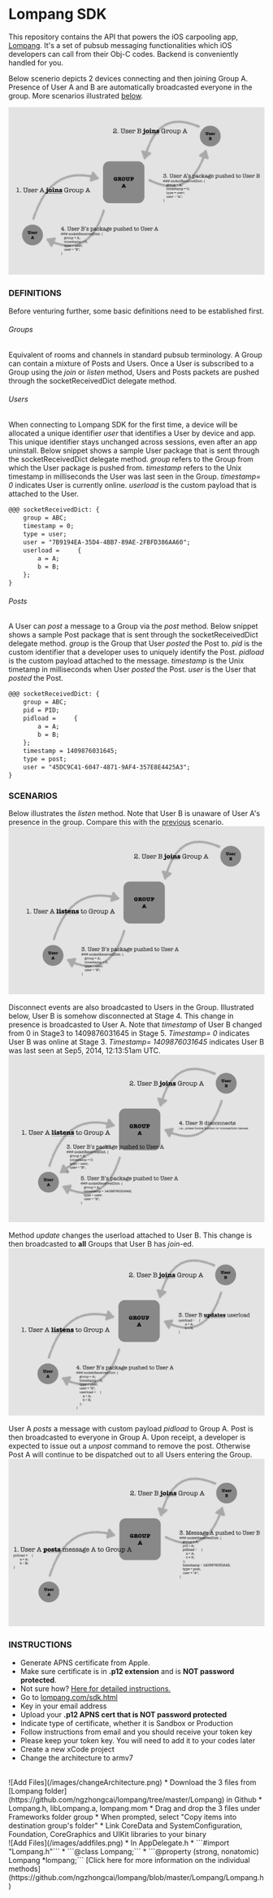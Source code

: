 Lompang SDK
===========

This repository contains the API that powers the iOS carpooling app, [Lompang](http://appstore.com/lompang). It's a set of pubsub messaging functionalities which iOS developers can call from their Obj-C codes. Backend is conveniently handled for you.

<a name="previousscenario"></a> Below scenerio depicts 2 devices connecting and then joining Group A. Presence of User A and B are automatically broadcasted everyone in the group. More scenarios illustrated [below](#morescenarios).

![Join](/images/1.png)

### DEFINITIONS
Before venturing further, some basic definitions need to be established first. 

###### Groups
Equivalent of rooms and channels in standard pubsub terminology. A Group can contain a mixture of Posts and Users. Once a User is subscribed to a Group using the _join_ or _listen_ method, Users and Posts packets are pushed through the socketReceivedDict delegate method.

###### Users
When connecting to Lompang SDK for the first time, a device will be allocated a unique identifier _user_ that identifies a User by device and app. This unique identifier stays unchanged across sessions, even after an app uninstall. Below snippet shows a sample User package that is sent through the socketReceivedDict delegate method. _group_ refers to the Group from which the User package is pushed from. _timestamp_ refers to the Unix timestamp in milliseconds the User was last seen in the Group. _timestamp= 0_ indicates User is currently online. _userload_ is the custom payload that is attached to the User.

```
@@@ socketReceivedDict: {
    group = ABC;
    timestamp = 0;
    type = user;
    user = "7B9194EA-35D4-4BB7-89AE-2FBFD386AA60";
    userload =     {
        a = A;
        b = B;
    };
}
```

###### Posts
A User can _post_ a message to a Group via the _post_ method. Below snippet shows a sample Post package that is sent through the socketReceivedDict delegate method. _group_ is the Group that User _posted_ the Post to. _pid_ is the custom identifier that a developer uses to uniquely identify the Post. _pidload_ is the custom payload attached to the message. _timestamp_ is the Unix timetamp in milliseconds when User _posted_ the Post. _user_ is the User that _posted_ the Post.

```
@@@ socketReceivedDict: {
    group = ABC;
    pid = PID;
    pidload =     {
        a = A;
        b = B;
    };
    timestamp = 1409876031645;
    type = post;
    user = "45DC9C41-6047-4871-9AF4-357E8E4425A3";
}
```

### SCENARIOS <a name="morescenarios"></a>

Below illustrates the _listen_ method. Note that User B is unaware of User A's presence in the group. Compare this with the [previous](#previousscenario) scenario.
![Listen](/images/2.png)

Disconnect events are also broadcasted to Users in the Group. Illustrated below, User B is somehow disconnected at Stage 4. This change in presence is broadcasted to User A. Note that _timestamp_ of User B changed from 0 in Stage3 to 1409876031645 in Stage 5. _Timestamp= 0_ indicates User B was online at Stage 3. _Timestamp= 1409876031645_ indicates User B was last seen at Sep5, 2014, 12:13:51am UTC.
![Disconnect](/images/3.png)

Method _update_ changes the userload attached to User B. This change is then broadcasted to **all** Groups that User B has _join_-ed.
![Update](/images/4.png)

User A _posts_ a message with custom payload _pidload_ to Group A. Post is then broadcasted to everyone in Group A. Upon receipt, a developer is expected to issue out a _unpost_ command to remove the post. Otherwise Post A will continue to be dispatched out to all Users entering the Group.
![Post](/images/5.png)

### INSTRUCTIONS
* Generate APNS certificate from Apple.
 * Make sure certificate is in **.p12 extension** and is **NOT password protected**.
 * Not sure how? [Here for detailed instructions.](https://github.com/ngzhongcai/lompang/wiki/Generate-Certificates)
* Go to [lompang.com/sdk.html](http://lompang.com/sdk.html)
 * Key in your email address
 * Upload your **.p12 APNS cert that is NOT password protected**
 * Indicate type of certificate, whether it is Sandbox or Production
* Follow instructions from email and you should receive your token key
* Please keep your token key. You will need to add it to your codes later
* Create a new xCode project
* Change the architecture to armv7
<br/>
![Add Files](/images/changeArchitecture.png)
* Download the 3 files from [Lompang folder](https://github.com/ngzhongcai/lompang/tree/master/Lompang) in Github
 * Lompang.h, libLompang.a, lompang.mom
* Drag and drop the 3 files under Frameworks folder group
 * When prompted, select "Copy items into destination group's folder"  
* Link CoreData and SystemConfiguration, Foundation, CoreGraphics and UIKit libraries to your binary
<br/>
![Add Files](/images/addfiles.png)
* In AppDelegate.h
 * ```#import "Lompang.h"```
 * ```@class Lompang;```
 * ```@property (strong, nonatomic) Lompang *lompang;```
[Click here for more information on the individual methods](https://github.com/ngzhongcai/lompang/blob/master/Lompang/Lompang.h)
